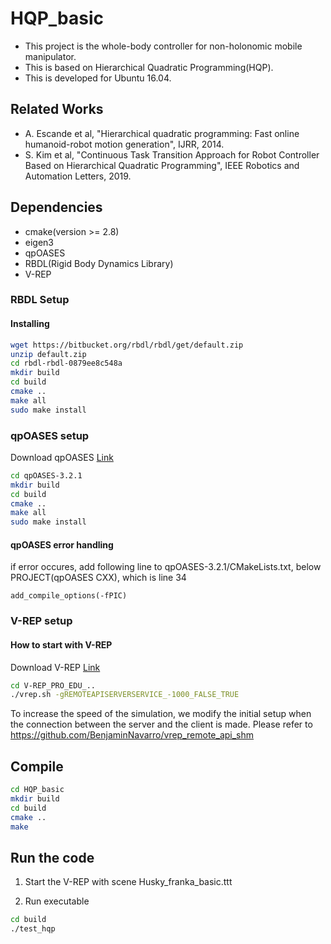 # HQP_basic
* This project is the whole-body controller for non-holonomic mobile manipulator.
* This is based on Hierarchical Quadratic Programming(HQP).
* This is developed for Ubuntu 16.04.

## Related Works
* A. Escande et al, "Hierarchical quadratic programming: Fast online humanoid-robot motion generation", IJRR, 2014.
* S. Kim et al, "Continuous Task Transition Approach for Robot Controller Based on Hierarchical Quadratic Programming", IEEE Robotics and Automation Letters, 2019.

## Dependencies
* cmake(version >= 2.8)
* eigen3
* qpOASES
* RBDL(Rigid Body Dynamics Library)
* V-REP

### RBDL Setup 

#### Installing
```sh
wget https://bitbucket.org/rbdl/rbdl/get/default.zip
unzip default.zip
cd rbdl-rbdl-0879ee8c548a
mkdir build
cd build
cmake ..
make all
sudo make install
```

### qpOASES setup
Download qpOASES [Link](http://www.qpoases.org/go/release) 
```sh
cd qpOASES-3.2.1
mkdir build
cd build
cmake ..
make all
sudo make install
```

#### qpOASES error handling
if error occures, add following line to qpOASES-3.2.1/CMakeLists.txt, below PROJECT(qpOASES CXX), which is line 34

```
add_compile_options(-fPIC)
```

### V-REP setup
#### How to start with V-REP ###
Download V-REP [Link](http://www.coppeliarobotics.com/downloads.html) 

```sh
cd V-REP_PRO_EDU_.. 
./vrep.sh -gREMOTEAPISERVERSERVICE_-1000_FALSE_TRUE
```

To increase the speed of the simulation, we modify the initial setup when the connection between 
the server and the client is made. Please refer to https://github.com/BenjaminNavarro/vrep_remote_api_shm


## Compile 
```sh
cd HQP_basic
mkdir build
cd build
cmake ..
make 
```
## Run the code
1. Start the V-REP with scene Husky_franka_basic.ttt

2. Run executable
```sh
cd build
./test_hqp
```

